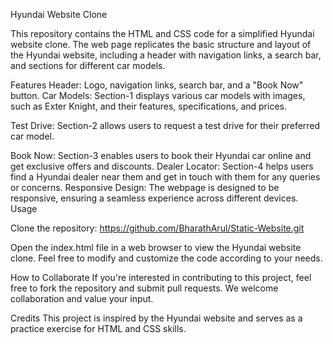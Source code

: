 
Hyundai Website Clone


This repository contains the HTML and CSS code for a simplified Hyundai website clone. The web page replicates the basic structure and layout of the Hyundai website, including a header with navigation links, a search bar, and sections for different car models.


Features
Header: Logo, navigation links, search bar, and a "Book Now" button.
Car Models: Section-1 displays various car models with images, such as Exter Knight, and their features, specifications, and prices.

Test Drive: Section-2 allows users to request a test drive for their preferred car model.

Book Now: Section-3 enables users to book their Hyundai car online and get exclusive offers and discounts.
Dealer Locator: Section-4 helps users find a Hyundai dealer near them and get in touch with them for any queries or concerns.
Responsive Design: The webpage is designed to be responsive, ensuring a seamless experience across different devices.
Usage

Clone the repository: https://github.com/BharathArul/Static-Website.git

Open the index.html file in a web browser to view the Hyundai website clone.
Feel free to modify and customize the code according to your needs.

How to Collaborate
If you're interested in contributing to this project, feel free to fork the repository and submit pull requests. We welcome collaboration and value your input.


Credits
This project is inspired by the Hyundai website and serves as a practice exercise for HTML and CSS skills.
